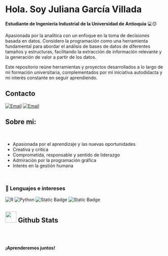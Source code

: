 
# Hola. Soy Juliana García Villada 

**Estudiante de Ingeniería Industrial de la Universidad de Antioquia** 💻😊

Apasionada por la analítica con un enfoque en la toma de decisiones basada en datos. Considero la programación como una herramienta fundamental para abordar el análisis de bases de datos de diferentes tamaños y estructuras, facilitando la extracción de información relevante y la generación de valor a partir de los datos.

Este repositorio reúne herramientas y proyectos desarrollados a lo largo de mi formación universitaria, complementados por mi iniciativa autodidacta y mi interés constante en seguir aprendiendo.

## Contacto

[![Email](https://img.shields.io/badge/Mail-D14836?style=for-the-badge&logo=gmail&logoColor=white)](mailto:juliana.garciav@udea.edu.co)
[![Email](https://img.shields.io/badge/Mail-D14836?style=for-the-badge&logo=gmail&logoColor=white)](mailto:julianagv4913@gmail.com)

## **Sobre mi:**

<br>

- Apasionada por el aprendizaje y las nuevas oportunidades  
- Creativa y critíca 
- Comprometida, responsable y sentido de liderazgo
- Admiración por la programación gráfica
- Interés en la gestión humana
  
<br>

### 🚀 Lenguajes e intereses 

![R](https://img.shields.io/badge/R-276DC3?style=for-the-badge&logo=r&logoColor=white)
![Python](https://img.shields.io/badge/Python-FFD43B?style=for-the-badge&logo=python&logoColor=306998)
![Static Badge](https://img.shields.io/badge/Microsoft%20-%20orange)
![Static Badge](https://img.shields.io/badge/Excel-green?style=flat)

## <img src="https://media.giphy.com/media/iY8CRBdQXODJSCERIr/giphy.gif" width="35"><b> Github Stats </b>
<br>

<div align="center">

<a href="https://github.com/0xabdulkhalid/">

</a>
</div>
<br>

**¡Aprenderemos juntos!**
